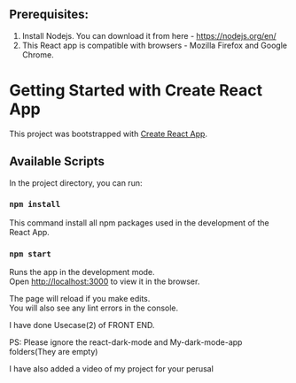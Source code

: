 ## Prerequisites:

1. Install Nodejs. You can download it from here - https://nodejs.org/en/
2. This React app is compatible with browsers - Mozilla Firefox and Google Chrome.

# Getting Started with Create React App

This project was bootstrapped with [Create React App](https://github.com/facebook/create-react-app).

## Available Scripts

In the project directory, you can run:

### `npm install`

This command install all npm packages used in the development of the React App.

### `npm start`

Runs the app in the development mode.\
Open [http://localhost:3000](http://localhost:3000) to view it in the browser.

The page will reload if you make edits.\
You will also see any lint errors in the console.

I have done Usecase(2) of FRONT END. 

PS: Please ignore the react-dark-mode and My-dark-mode-app folders(They are empty)

I have also added a video of my project for your perusal

